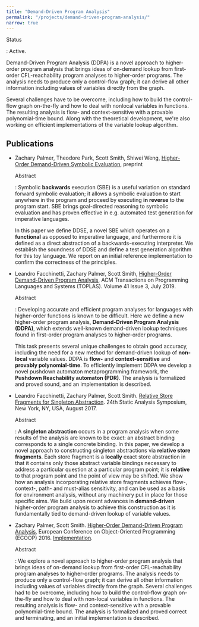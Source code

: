 ```yaml
---
title: "Demand-Driven Program Analysis"
permalink: "/projects/demand-driven-program-analysis/"
narrow: true
---
```


Status

: Active.

Demand-Driven Program Analysis (DDPA) is a novel approach to higher-order
program analysis that brings ideas of on-demand lookup from first-order
CFL-reachability program analyses to higher-order programs. The analysis needs
to produce only a control-flow graph; it can derive all other information
including values of variables directly from the graph.

Several challenges have to be overcome, including how to build the control-flow
graph on-the-fly and how to deal with nonlocal variables in functions. The
resulting analysis is flow- and context-sensitive with a provable
polynomial-time bound. Along with the theoretical development, we're also
working on efficient implementations of the variable lookup algorithm.

Publications
------------

- Zachary Palmer, Theodore Park, Scott Smith, Shiwei Weng, [Higher-Order Demand-Driven Symbolic Evaluation](/projects/demand-driven-program-analysis/papers/higher-order-demand-driven-symbolic-execution-preprint.pdf), preprint

  Abstract

  : Symbolic **backwards** execution (SBE) is a useful variation on standard forward symbolic evaluation; it allows a symbolic evaluation to start anywhere in the program and proceed by executing **in reverse** to the program start. SBE brings goal-directed reasoning to symbolic evaluation and has proven effective in e.g. automated test generation for imperative languages.

    In this paper we define DDSE, a novel SBE which operates on a **functional** as opposed to imperative language, and furthermore it is defined as a direct abstraction of a backwards-executing interpreter. We establish the soundness of DDSE and define a test generation algorithm for this toy language. We report on an initial reference implementation to confirm the correctness of the principles.

- Leandro Facchinetti, Zachary Palmer, Scott Smith, [Higher-Order Demand-Driven Program Analysis](/projects/demand-driven-program-analysis/papers/higher-order-demand-driven-program-analysis-toplas.pdf), ACM Transactions on Programming Languages and Systems (TOPLAS). Volume 41 Issue 3, July 2019.

  Abstract

  : Developing accurate and efficient program analyses for languages with higher-order functions is known to be difficult. Here we define a new higher-order program analysis, **Demand-Driven Program Analysis (DDPA)**, which extends well-known demand-driven lookup techniques found in first-order program analyses to higher-order programs.

    This task presents several unique challenges to obtain good accuracy, including the need for a new method for demand-driven lookup of **non-local** variable values. DDPA is **flow-** and **context-sensitive** and **provably polynomial-time**. To efficiently implement DDPA we develop a novel pushdown automaton metaprogramming framework, the **Pushdown Reachability automaton (PDR)**. The analysis is formalized and proved sound, and an implementation is described.


- Leandro Facchinetti, Zachary Palmer, Scott
  Smith. [Relative Store Fragments for Singleton Abstraction](/projects/demand-driven-program-analysis/papers/relative-store-fragments-for-singleton-abstraction.pdf). 24th Static Analysis Symposium, New York, NY, USA, August 2017.

  Abstract

  : A **singleton abstraction** occurs in a program analysis when some results
    of the analysis are known to be exact: an abstract binding corresponds to a
    single concrete binding.  In this paper, we develop a novel approach to
    constructing singleton abstractions via **relative store fragments**.   Each
    store fragment is a **locally** exact store abstraction in that it contains
    only those abstract variable bindings necessary to address a particular
    question at a particular program point; it is **relative** to that program
    point and the point of view may be shifted.  We show how an analysis
    incorporating relative store fragments achieves flow-, context-, path- and
    must-alias sensitivity, and can be used as a basis for environment analysis,
    without any machinery put in place for those specific aims.  We build upon
    recent advances in **demand-driven** higher-order program analysis to
    achieve this construction as it is fundamentally tied to demand-driven
    lookup of variable values.

- Zachary Palmer, Scott
  Smith. [Higher-Order Demand-Driven Program Analysis](/projects/demand-driven-program-analysis/papers/higher-order-demand-driven-program-analysis.pdf),
  European Conference on Object-Oriented Programming (ECOOP) 2016.
  [Implementation](/projects/demand-driven-program-analysis/artifacts/higher-order-demand-driven-program-analysis.tgz).

  Abstract

  : We explore a novel approach to higher-order program analysis that brings
    ideas of on-demand lookup from first-order CFL-reachability program analyses
    to higher-order programs. The analysis needs to produce only a control-flow
    graph; it can derive all other information including values of variables
    directly from the graph. Several challenges had to be overcome, including
    how to build the control-flow graph on-the-fly and how to deal with
    non-local variables in functions. The resulting analysis is flow- and
    context-sensitive with a provable polynomial-time bound. The analysis is
    formalized and proved correct and terminating, and an initial implementation
    is described.
